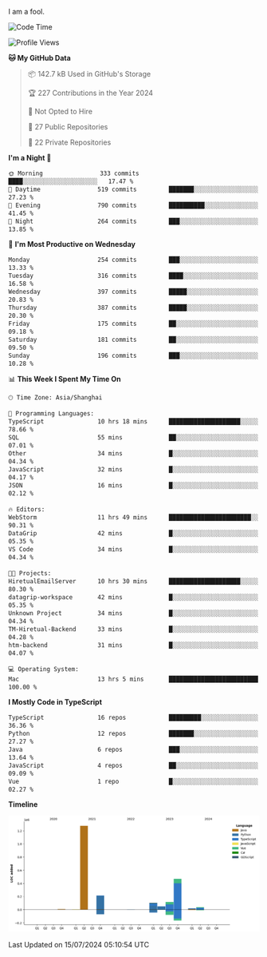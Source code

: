 I am a fool.

<!--START_SECTION:waka-->
![Code Time](http://img.shields.io/badge/Code%20Time-1%2C549%20hrs%2015%20mins-blue)

![Profile Views](http://img.shields.io/badge/Profile%20Views-0-blue)

**🐱 My GitHub Data** 

> 📦 142.7 kB Used in GitHub's Storage 
 > 
> 🏆 227 Contributions in the Year 2024
 > 
> 🚫 Not Opted to Hire
 > 
> 📜 27 Public Repositories 
 > 
> 🔑 22 Private Repositories 
 > 
**I'm a Night 🦉** 

```text
🌞 Morning                333 commits         ████░░░░░░░░░░░░░░░░░░░░░   17.47 % 
🌆 Daytime                519 commits         ███████░░░░░░░░░░░░░░░░░░   27.23 % 
🌃 Evening                790 commits         ██████████░░░░░░░░░░░░░░░   41.45 % 
🌙 Night                  264 commits         ███░░░░░░░░░░░░░░░░░░░░░░   13.85 % 
```
📅 **I'm Most Productive on Wednesday** 

```text
Monday                   254 commits         ███░░░░░░░░░░░░░░░░░░░░░░   13.33 % 
Tuesday                  316 commits         ████░░░░░░░░░░░░░░░░░░░░░   16.58 % 
Wednesday                397 commits         █████░░░░░░░░░░░░░░░░░░░░   20.83 % 
Thursday                 387 commits         █████░░░░░░░░░░░░░░░░░░░░   20.30 % 
Friday                   175 commits         ██░░░░░░░░░░░░░░░░░░░░░░░   09.18 % 
Saturday                 181 commits         ██░░░░░░░░░░░░░░░░░░░░░░░   09.50 % 
Sunday                   196 commits         ███░░░░░░░░░░░░░░░░░░░░░░   10.28 % 
```


📊 **This Week I Spent My Time On** 

```text
🕑︎ Time Zone: Asia/Shanghai

💬 Programming Languages: 
TypeScript               10 hrs 18 mins      ████████████████████░░░░░   78.66 % 
SQL                      55 mins             ██░░░░░░░░░░░░░░░░░░░░░░░   07.01 % 
Other                    34 mins             █░░░░░░░░░░░░░░░░░░░░░░░░   04.34 % 
JavaScript               32 mins             █░░░░░░░░░░░░░░░░░░░░░░░░   04.17 % 
JSON                     16 mins             █░░░░░░░░░░░░░░░░░░░░░░░░   02.12 % 

🔥 Editors: 
WebStorm                 11 hrs 49 mins      ███████████████████████░░   90.31 % 
DataGrip                 42 mins             █░░░░░░░░░░░░░░░░░░░░░░░░   05.35 % 
VS Code                  34 mins             █░░░░░░░░░░░░░░░░░░░░░░░░   04.34 % 

🐱‍💻 Projects: 
HiretualEmailServer      10 hrs 30 mins      ████████████████████░░░░░   80.30 % 
datagrip-workspace       42 mins             █░░░░░░░░░░░░░░░░░░░░░░░░   05.35 % 
Unknown Project          34 mins             █░░░░░░░░░░░░░░░░░░░░░░░░   04.34 % 
TM-Hiretual-Backend      33 mins             █░░░░░░░░░░░░░░░░░░░░░░░░   04.28 % 
htm-backend              31 mins             █░░░░░░░░░░░░░░░░░░░░░░░░   04.07 % 

💻 Operating System: 
Mac                      13 hrs 5 mins       █████████████████████████   100.00 % 
```

**I Mostly Code in TypeScript** 

```text
TypeScript               16 repos            █████████░░░░░░░░░░░░░░░░   36.36 % 
Python                   12 repos            ███████░░░░░░░░░░░░░░░░░░   27.27 % 
Java                     6 repos             ███░░░░░░░░░░░░░░░░░░░░░░   13.64 % 
JavaScript               4 repos             ██░░░░░░░░░░░░░░░░░░░░░░░   09.09 % 
Vue                      1 repo              █░░░░░░░░░░░░░░░░░░░░░░░░   02.27 % 
```



**Timeline**

![Lines of Code chart](https://raw.githubusercontent.com/VeejaLiu/VeejaLiu/master/assets/bar_graph.png)


 Last Updated on 15/07/2024 05:10:54 UTC
<!--END_SECTION:waka-->

